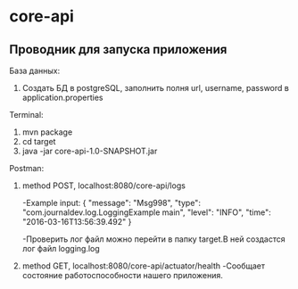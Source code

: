 # core-api
## Проводник для запуска приложения

База данных:
1. Создать БД в postgreSQL, заполнить полня url, username, password в application.properties

Terminal:
1. mvn package
2. cd target
3. java -jar core-api-1.0-SNAPSHOT.jar

Postman:
1. method POST, localhost:8080/core-api/logs

    -Example input:
{
    "message": "Msg998",
    "type": "com.journaldev.log.LoggingExample main",
    "level": "INFO",
    "time": "2016-03-16T13:56:39.492"
}

    -Проверить лог файл можно перейти в папку target.В ней создастся лог файл logging.log
 
2. method GET, localhost:8080/core-api/actuator/health
    -Сообщает состояние работоспособности нашего приложения.
